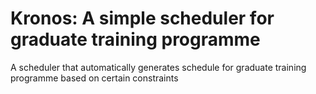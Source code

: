 # Kronos: A simple scheduler for graduate training programme

A scheduler that automatically generates schedule for graduate training programme based on certain constraints
